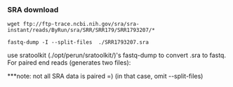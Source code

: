 




### SRA download

    wget ftp://ftp-trace.ncbi.nih.gov/sra/sra-instant/reads/ByRun/sra/SRR/SRR179/SRR1793207/*

    fastq-dump -I --split-files  ./SRR1793207.sra

use sratoolkit (./opt/perun/sratoolkit/)'s fastq-dump to convert .sra to fastq. For paired end reads (generates two files):

\***note: not all SRA data is paired =) (in that case, omit --split-files)


